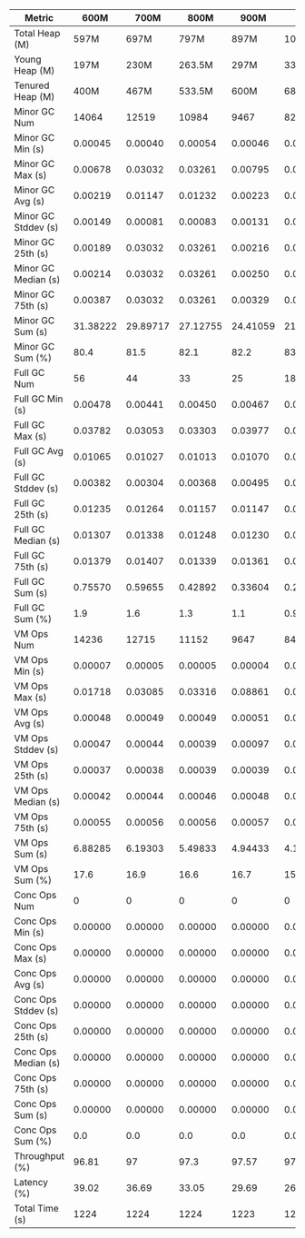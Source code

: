 | Metric | 600M | 700M | 800M | 900M | 1 GB | 2 GB | 4 GB | 8 GB |
|------|----|----|----|----|----|----|----|----|
| Total Heap (M) | 597M | 697M | 797M | 897M | 1020.5M | 2043.5M | 4090.5M | 8186M |
| Young Heap (M) | 197M | 230M | 263.5M | 297M | 337.5M | 678M | 1359.5M | 2724.5M |
| Tenured Heap (M) | 400M | 467M | 533.5M | 600M | 683M | 1365.5M | 2731M | 5461.5M |
| Minor GC Num | 14064 | 12519 | 10984 | 9467 | 8277 | 4039 | 1913 | 1035 |
| Minor GC Min (s) | 0.00045 | 0.00040 | 0.00054 | 0.00046 | 0.00048 | 0.00048 | 0.00050 | 0.00052 |
| Minor GC Max (s) | 0.00678 | 0.03032 | 0.03261 | 0.00795 | 0.00681 | 0.00834 | 0.00722 | 0.00451 |
| Minor GC Avg (s) | 0.00219 | 0.01147 | 0.01232 | 0.00223 | 0.00237 | 0.00233 | 0.00244 | 0.00191 |
| Minor GC Stddev (s) | 0.00149 | 0.00081 | 0.00083 | 0.00131 | 0.00148 | 0.00139 | 0.00139 | 0.00119 |
| Minor GC 25th (s) | 0.00189 | 0.03032 | 0.03261 | 0.00216 | 0.00219 | 0.00216 | 0.00240 | 0.00168 |
| Minor GC Median (s) | 0.00214 | 0.03032 | 0.03261 | 0.00250 | 0.00257 | 0.00270 | 0.00287 | 0.00187 |
| Minor GC 75th (s) | 0.00387 | 0.03032 | 0.03261 | 0.00329 | 0.00374 | 0.00327 | 0.00342 | 0.00323 |
| Minor GC Sum (s) | 31.38222 | 29.89717 | 27.12755 | 24.41059 | 21.83629 | 11.27600 | 5.58115 | 2.01898 |
| Minor GC Sum (%) | 80.4 | 81.5 | 82.1 | 82.2 | 83.3 | 83.1 | 83.2 | 74.4 |
| Full GC Num | 56 | 44 | 33 | 25 | 18 | 4 | 2 | 2 |
| Full GC Min (s) | 0.00478 | 0.00441 | 0.00450 | 0.00467 | 0.00515 | 0.00520 | 0.00565 | 0.00533 |
| Full GC Max (s) | 0.03782 | 0.03053 | 0.03303 | 0.03977 | 0.02764 | 0.03569 | 0.00960 | 0.00982 |
| Full GC Avg (s) | 0.01065 | 0.01027 | 0.01013 | 0.01070 | 0.01106 | 0.01876 | 0.00762 | 0.00757 |
| Full GC Stddev (s) | 0.00382 | 0.00304 | 0.00368 | 0.00495 | 0.00391 | 0.00630 | 0.00279 | 0.00318 |
| Full GC 25th (s) | 0.01235 | 0.01264 | 0.01157 | 0.01147 | 0.01265 | 0.02342 | 0.00565 | 0.00533 |
| Full GC Median (s) | 0.01307 | 0.01338 | 0.01248 | 0.01230 | 0.01294 | 0.02342 | 0.00565 | 0.00533 |
| Full GC 75th (s) | 0.01379 | 0.01407 | 0.01339 | 0.01361 | 0.01391 | 0.03569 | 0.00960 | 0.00982 |
| Full GC Sum (s) | 0.75570 | 0.59655 | 0.42892 | 0.33604 | 0.24243 | 0.07504 | 0.01524 | 0.01515 |
| Full GC Sum (%) | 1.9 | 1.6 | 1.3 | 1.1 | 0.9 | 0.6 | 0.2 | 0.6 |
| VM Ops Num | 14236 | 12715 | 11152 | 9647 | 8453 | 4227 | 2230 | 1442 |
| VM Ops Min (s) | 0.00007 | 0.00005 | 0.00005 | 0.00004 | 0.00005 | 0.00007 | 0.00005 | 0.00006 |
| VM Ops Max (s) | 0.01718 | 0.03085 | 0.03316 | 0.08861 | 0.00910 | 0.02037 | 0.02239 | 0.01409 |
| VM Ops Avg (s) | 0.00048 | 0.00049 | 0.00049 | 0.00051 | 0.00049 | 0.00053 | 0.00050 | 0.00047 |
| VM Ops Stddev (s) | 0.00047 | 0.00044 | 0.00039 | 0.00097 | 0.00025 | 0.00072 | 0.00058 | 0.00053 |
| VM Ops 25th (s) | 0.00037 | 0.00038 | 0.00039 | 0.00039 | 0.00039 | 0.00040 | 0.00039 | 0.00036 |
| VM Ops Median (s) | 0.00042 | 0.00044 | 0.00046 | 0.00048 | 0.00048 | 0.00048 | 0.00048 | 0.00046 |
| VM Ops 75th (s) | 0.00055 | 0.00056 | 0.00056 | 0.00057 | 0.00055 | 0.00057 | 0.00056 | 0.00056 |
| VM Ops Sum (s) | 6.88285 | 6.19303 | 5.49833 | 4.94433 | 4.14047 | 2.22625 | 1.11361 | 0.68116 |
| VM Ops Sum (%) | 17.6 | 16.9 | 16.6 | 16.7 | 15.8 | 16.4 | 16.6 | 25.1 |
| Conc Ops Num | 0 | 0 | 0 | 0 | 0 | 0 | 0 | 0 |
| Conc Ops Min (s) | 0.00000 | 0.00000 | 0.00000 | 0.00000 | 0.00000 | 0.00000 | 0.00000 | 0.00000 |
| Conc Ops Max (s) | 0.00000 | 0.00000 | 0.00000 | 0.00000 | 0.00000 | 0.00000 | 0.00000 | 0.00000 |
| Conc Ops Avg (s) | 0.00000 | 0.00000 | 0.00000 | 0.00000 | 0.00000 | 0.00000 | 0.00000 | 0.00000 |
| Conc Ops Stddev (s) | 0.00000 | 0.00000 | 0.00000 | 0.00000 | 0.00000 | 0.00000 | 0.00000 | 0.00000 |
| Conc Ops 25th (s) | 0.00000 | 0.00000 | 0.00000 | 0.00000 | 0.00000 | 0.00000 | 0.00000 | 0.00000 |
| Conc Ops Median (s) | 0.00000 | 0.00000 | 0.00000 | 0.00000 | 0.00000 | 0.00000 | 0.00000 | 0.00000 |
| Conc Ops 75th (s) | 0.00000 | 0.00000 | 0.00000 | 0.00000 | 0.00000 | 0.00000 | 0.00000 | 0.00000 |
| Conc Ops Sum (s) | 0.00000 | 0.00000 | 0.00000 | 0.00000 | 0.00000 | 0.00000 | 0.00000 | 0.00000 |
| Conc Ops Sum (%) | 0.0 | 0.0 | 0.0 | 0.0 | 0.0 | 0.0 | 0.0 | 0.0 |
| Throughput (%) | 96.81 | 97 | 97.3 | 97.57 | 97.86 | 98.89 | 99.45 | 99.78 |
| Latency (%) | 39.02 | 36.69 | 33.05 | 29.69 | 26.22 | 13.58 | 6.71 | 2.72 |
| Total Time (s) | 1224 | 1224 | 1224 | 1223 | 1224 | 1224 | 1225 | 1224 |

